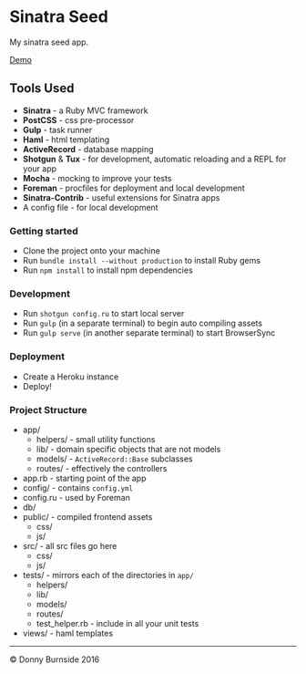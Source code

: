 # Sinatra Seed
My sinatra seed app.

[Demo](https://sinatraseed.herokuapp.com/)

## Tools Used

* **Sinatra** - a Ruby MVC framework
* **PostCSS** - css pre-processor
* **Gulp** - task runner
* **Haml** - html templating
* **ActiveRecord** - database mapping
* **Shotgun** & **Tux** - for development, automatic reloading and a REPL for your app
* **Mocha** - mocking to improve your tests
* **Foreman** - procfiles for deployment and local development
* **Sinatra-Contrib** - useful extensions for Sinatra apps
* A config file - for local development

### Getting started

* Clone the project onto your machine
* Run `bundle install --without production` to install Ruby gems
* Run `npm install` to install npm dependencies

### Development

* Run `shotgun config.ru` to start local server
* Run `gulp` (in a separate terminal) to begin auto compiling assets
* Run `gulp serve` (in another separate terminal) to start BrowserSync

### Deployment

* Create a Heroku instance
* Deploy!

### Project Structure

* app/
	* helpers/ - small utility functions
	* lib/ - domain specific objects that are not models
	* models/ - `ActiveRecord::Base` subclasses
	* routes/ - effectively the controllers
* app.rb - starting point of the app
* config/ - contains `config.yml`
* config.ru - used by Foreman
* db/
* public/ - compiled frontend assets
	* css/
	* js/
* src/ - all src files go here
	* css/
	* js/
* tests/ - mirrors each of the directories in `app/`
	* helpers/
	* lib/
	* models/
	* routes/
	* test_helper.rb - include in all your unit tests
* views/ - haml templates

---

© Donny Burnside 2016
